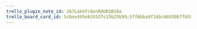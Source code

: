 ```yaml
---
trello_plugin_note_id: 2A7LakbfcQenR0UDGB10a
trello_board_card_id: 5cbee495e635537c15b25b99;5ff6bba9f14bc46930b7fb59
---
```

